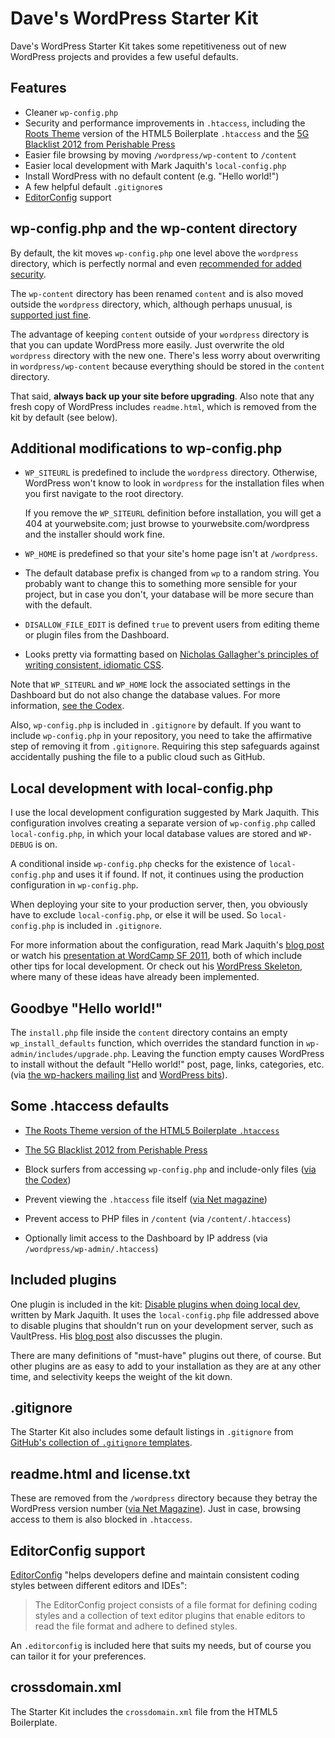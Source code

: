 # Dave's WordPress Starter Kit #

Dave's WordPress Starter Kit takes some repetitiveness out
of new WordPress projects and provides a few useful
defaults.


## Features ##

* Cleaner `wp-config.php`
* Security and performance improvements in `.htaccess`,
  including the [Roots Theme][14] version of the HTML5
  Boilerplate `.htaccess` and the [5G Blacklist 2012 from
  Perishable Press][11]
* Easier file browsing by moving `/wordpress/wp-content` to
  `/content`
* Easier local development with Mark Jaquith's
  `local-config.php`
* Install WordPress with no default content (e.g. "Hello
  world!")
* A few helpful default `.gitignore`s
* [EditorConfig][18] support


## wp-config.php and the wp-content directory ##

By default, the kit moves `wp-config.php` one level above
the `wordpress` directory, which is perfectly normal and
even [recommended for added security][1].

The `wp-content` directory has been renamed `content` and is
also moved outside the `wordpress` directory, which,
although perhaps unusual, is [supported just fine][2].

The advantage of keeping `content` outside of your
`wordpress` directory is that you can update WordPress more
easily. Just overwrite the old `wordpress` directory with
the new one. There's less worry about overwriting in
`wordpress/wp-content` because everything should be stored
in the `content` directory.

That said, **always back up your site before upgrading**.
Also note that any fresh copy of WordPress includes
`readme.html`, which is removed from the kit by default (see
below).


## Additional modifications to wp-config.php ##

*   `WP_SITEURL` is predefined to include the `wordpress`
    directory. Otherwise, WordPress won't know to look in
    `wordpress` for the installation files when you first
    navigate to the root directory.

    If you remove the `WP_SITEURL` definition before
    installation, you will get a 404 at yourwebsite.com;
    just browse to yourwebsite.com/wordpress and the
    installer should work fine.

*   `WP_HOME` is predefined so that your site's home page
    isn't at `/wordpress`.

*   The default database prefix is changed from `wp` to a
    random string. You probably want to change this to
    something more sensible for your project, but in case
    you don't, your database will be more secure than with
    the default.

*   `DISALLOW_FILE_EDIT` is defined `true` to prevent users
    from editing theme or plugin files from the Dashboard.

*   Looks pretty via formatting based on [Nicholas
    Gallagher's principles of writing consistent, idiomatic
    CSS][17].

Note that `WP_SITEURL` and `WP_HOME` lock the associated
settings in the Dashboard but do not also change the
database values. For more information, [see the Codex][5].

Also, `wp-config.php` is included in `.gitignore` by
default. If you want to include `wp-config.php` in your
repository, you need to take the affirmative step of
removing it from `.gitignore`. Requiring this step
safeguards against accidentally pushing the file to a public
cloud such as GitHub.


## Local development with local-config.php ##

I use the local development configuration suggested by Mark
Jaquith. This configuration involves creating a separate
version of `wp-config.php` called `local-config.php`, in
which your local database values are stored and `WP-DEBUG`
is on.

A conditional inside `wp-config.php` checks for the
existence of `local-config.php` and uses it if found. If
not, it continues using the production configuration in
`wp-config.php`.

When deploying your site to your production server, then,
you obviously have to exclude `local-config.php`, or else it
will be used. So `local-config.php` is included in
`.gitignore`.

For more information about the configuration, read Mark
Jaquith's [blog post][3] or watch his [presentation at
WordCamp SF 2011][4], both of which include other tips for
local development. Or check out his [WordPress
Skeleton][16], where many of these ideas have already been
implemented.


## Goodbye "Hello world!" ##

The `install.php` file inside the `content` directory
contains an empty `wp_install_defaults` function, which
overrides the standard function in
`wp-admin/includes/upgrade.php`. Leaving the function empty
causes WordPress to install without the default "Hello
world!" post, page, links, categories, etc. (via [the
wp-hackers mailing list][12] and [WordPress bits][13]).


## Some .htaccess defaults ##

*   [The Roots Theme version of the HTML5 Boilerplate
    `.htaccess`][14]

*   [The 5G Blacklist 2012 from Perishable Press][11]

*   Block surfers from accessing `wp-config.php` and
    include-only files ([via the Codex][9])

*   Prevent viewing the `.htaccess` file itself ([via Net
    magazine][10])

*   Prevent access to PHP files in `/content` (via
    `/content/.htaccess`)

*   Optionally limit access to the Dashboard by IP address
    (via `/wordpress/wp-admin/.htaccess`)


## Included plugins ##

One plugin is included in the kit: [Disable plugins when
doing local dev][7], written by Mark Jaquith. It uses the
`local-config.php` file addressed above to disable plugins
that shouldn't run on your development server, such as
VaultPress. His [blog post][3] also discusses the plugin.

There are many definitions of "must-have" plugins out there,
of course. But other plugins are as easy to add to your
installation as they are at any other time, and selectivity
keeps the weight of the kit down.


## .gitignore ##

The Starter Kit also includes some default listings in
`.gitignore` from [GitHub's collection of `.gitignore`
templates][15].


## readme.html and license.txt ##

These are removed from the `/wordpress` directory because
they betray the WordPress version number ([via Net
Magazine][10]). Just in case, browsing access to them is
also blocked in `.htaccess`.


## EditorConfig support ##

[EditorConfig][18] "helps developers define and maintain
consistent coding styles between different editors and
IDEs":

> The EditorConfig project consists of a file format for
> defining coding styles and a collection of text editor
> plugins that enable editors to read the file format and
> adhere to defined styles.

An `.editorconfig` is included here that suits my needs, but
of course you can tailor it for your preferences.


## crossdomain.xml ##

The Starter Kit includes the `crossdomain.xml` file from the
HTML5 Boilerplate.


[1]: http://codex.wordpress.org/Hardening_WordPress#Securing_wp-config.php
[2]: http://codex.wordpress.org/Editing_wp-config.php#Moving_wp-content
[3]: http://markjaquith.wordpress.com/2011/06/24/wordpress-local-dev-tips/
[4]: http://wordpress.tv/2011/08/20/mark-jaquith-scaling-servers-and-deploys-oh-my/
[5]: http://codex.wordpress.org/Editing_wp-config.php#WordPress_address
[7]: https://gist.github.com/1044546
[8]: https://github.com/dlh01/dave-wpstarterkit/tree/noassets
[9]: http://codex.wordpress.org/Hardening_WordPress
[10]: http://www.netmagazine.com/tutorials/protect-your-wordpress-site-htaccess
[11]: http://perishablepress.com/5g-blacklist-2012/
[12]: http://lists.automattic.com/pipermail/wp-hackers/2012-April/042932.html
[13]: http://wpbits.wordpress.com/2007/08/10/automating-wordpress-customizations-the-installphp-way/
[14]: https://github.com/retlehs/roots
[15]: https://github.com/github/gitignore
[16]: https://github.com/markjaquith/WordPress-Skeleton
[17]: https://github.com/necolas/idiomatic-css 
[18]: http://editorconfig.org/
